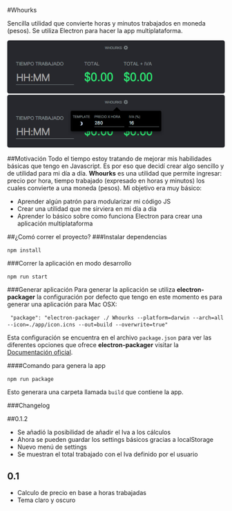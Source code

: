 #Whourks

Sencilla utilidad que convierte horas y minutos trabajados en moneda (pesos). Se utiliza Electron para hacer la app multiplataforma.

![](https://raw.githubusercontent.com/anotherdagou/whourks/master/app/whourks-u.png)
![](https://raw.githubusercontent.com/anotherdagou/whourks/master/app/whourks-u-settings.png)

##Motivación 
Todo el tiempo estoy tratando de mejorar mis habilidades básicas que tengo en Javascript. Es por eso que decidí crear algo sencillo y de utilidad para mi día a día. **Whourks** es una utilidad que permite ingresar: precio por hora, tiempo trabajado (expresado en horas y minutos) los cuales convierte a una moneda (pesos). Mi objetivo era muy básico:

* Aprender algún patrón para modularizar mi código JS
* Crear una utilidad que me sirviera en mi día a día
* Aprender lo básico sobre como funciona Electron para crear una aplicación multiplataforma


##¿Comó correr el proyecto?
###Instalar dependencias

```
npm install
```
###Correr la aplicación en modo desarrollo 

```
npm run start
```

###Generar aplicación
Para generar la aplicación se utiliza **electron-packager** la configuración por defecto que tengo en este momento es para generar una aplicación para Mac OSX:

```
 "package": "electron-packager ./ Whourks --platform=darwin --arch=all --icon=./app/icon.icns --out=build --overwrite=true"
 ```
 Esta configuración se encuentra en el archivo ``package.json`` para ver las diferentes opciones que ofrece **electron-packager** visitar la [Documentación oficial](https://github.com/electron-userland/electron-packager#readme).

####Comando para genera la app

```
npm run package
``` 

Esto generara una carpeta llamada ``build`` que contiene la app.

###Changelog

##0.1.2
- Se añadió la posibilidad de añadir el Iva a los cálculos
- Ahora se pueden guardar los settings básicos gracias a localStorage
- Nuevo menú de settings
- Se muestran el total trabajado con el Iva definido por el usuario

## 0.1 
- Calculo de precio en base a horas trabajadas
- Tema claro y oscuro 




